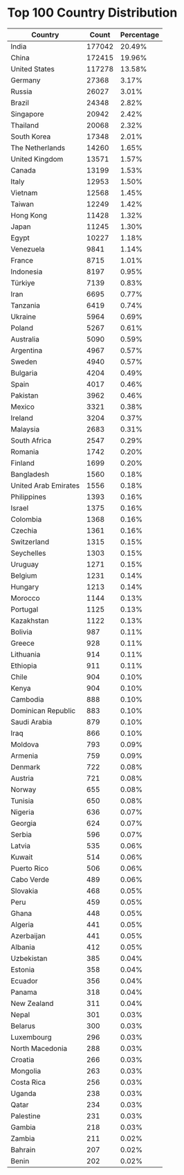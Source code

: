 # Top 100 Country Distribution
| Country | Count | Percentage |
|----|----|----|
| India | 177042 | 20.49% |
| China | 172415 | 19.96% |
| United States | 117278 | 13.58% |
| Germany | 27368 | 3.17% |
| Russia | 26027 | 3.01% |
| Brazil | 24348 | 2.82% |
| Singapore | 20942 | 2.42% |
| Thailand | 20068 | 2.32% |
| South Korea | 17348 | 2.01% |
| The Netherlands | 14260 | 1.65% |
| United Kingdom | 13571 | 1.57% |
| Canada | 13199 | 1.53% |
| Italy | 12953 | 1.50% |
| Vietnam | 12568 | 1.45% |
| Taiwan | 12249 | 1.42% |
| Hong Kong | 11428 | 1.32% |
| Japan | 11245 | 1.30% |
| Egypt | 10227 | 1.18% |
| Venezuela | 9841 | 1.14% |
| France | 8715 | 1.01% |
| Indonesia | 8197 | 0.95% |
| Türkiye | 7139 | 0.83% |
| Iran | 6695 | 0.77% |
| Tanzania | 6419 | 0.74% |
| Ukraine | 5964 | 0.69% |
| Poland | 5267 | 0.61% |
| Australia | 5090 | 0.59% |
| Argentina | 4967 | 0.57% |
| Sweden | 4940 | 0.57% |
| Bulgaria | 4204 | 0.49% |
| Spain | 4017 | 0.46% |
| Pakistan | 3962 | 0.46% |
| Mexico | 3321 | 0.38% |
| Ireland | 3204 | 0.37% |
| Malaysia | 2683 | 0.31% |
| South Africa | 2547 | 0.29% |
| Romania | 1742 | 0.20% |
| Finland | 1699 | 0.20% |
| Bangladesh | 1560 | 0.18% |
| United Arab Emirates | 1556 | 0.18% |
| Philippines | 1393 | 0.16% |
| Israel | 1375 | 0.16% |
| Colombia | 1368 | 0.16% |
| Czechia | 1361 | 0.16% |
| Switzerland | 1315 | 0.15% |
| Seychelles | 1303 | 0.15% |
| Uruguay | 1271 | 0.15% |
| Belgium | 1231 | 0.14% |
| Hungary | 1213 | 0.14% |
| Morocco | 1144 | 0.13% |
| Portugal | 1125 | 0.13% |
| Kazakhstan | 1122 | 0.13% |
| Bolivia | 987 | 0.11% |
| Greece | 928 | 0.11% |
| Lithuania | 914 | 0.11% |
| Ethiopia | 911 | 0.11% |
| Chile | 904 | 0.10% |
| Kenya | 904 | 0.10% |
| Cambodia | 888 | 0.10% |
| Dominican Republic | 883 | 0.10% |
| Saudi Arabia | 879 | 0.10% |
| Iraq | 866 | 0.10% |
| Moldova | 793 | 0.09% |
| Armenia | 759 | 0.09% |
| Denmark | 722 | 0.08% |
| Austria | 721 | 0.08% |
| Norway | 655 | 0.08% |
| Tunisia | 650 | 0.08% |
| Nigeria | 636 | 0.07% |
| Georgia | 624 | 0.07% |
| Serbia | 596 | 0.07% |
| Latvia | 535 | 0.06% |
| Kuwait | 514 | 0.06% |
| Puerto Rico | 506 | 0.06% |
| Cabo Verde | 489 | 0.06% |
| Slovakia | 468 | 0.05% |
| Peru | 459 | 0.05% |
| Ghana | 448 | 0.05% |
| Algeria | 441 | 0.05% |
| Azerbaijan | 441 | 0.05% |
| Albania | 412 | 0.05% |
| Uzbekistan | 385 | 0.04% |
| Estonia | 358 | 0.04% |
| Ecuador | 356 | 0.04% |
| Panama | 318 | 0.04% |
| New Zealand | 311 | 0.04% |
| Nepal | 301 | 0.03% |
| Belarus | 300 | 0.03% |
| Luxembourg | 296 | 0.03% |
| North Macedonia | 288 | 0.03% |
| Croatia | 266 | 0.03% |
| Mongolia | 263 | 0.03% |
| Costa Rica | 256 | 0.03% |
| Uganda | 238 | 0.03% |
| Qatar | 234 | 0.03% |
| Palestine | 231 | 0.03% |
| Gambia | 218 | 0.03% |
| Zambia | 211 | 0.02% |
| Bahrain | 207 | 0.02% |
| Benin | 202 | 0.02% |
